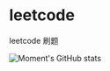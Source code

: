 # leetcode
leetcode 刷题


<a href="https://github.com/yuhao423">
  <div >
  <img src="https://github-readme-stats.vercel.app/api?username=yuhao423&show_icons=true&count_private=true&theme=vue-light&hide_border=true" alt="Moment's GitHub stats" style="zoom:100%;" align="left"/>
</a>

